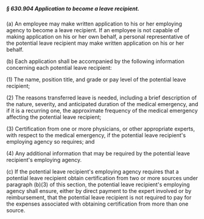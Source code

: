 ##### § 630.904 Application to become a leave recipient. #####

(a) An employee may make written application to his or her employing agency to become a leave recipient. If an employee is not capable of making application on his or her own behalf, a personal representative of the potential leave recipient may make written application on his or her behalf.

(b) Each application shall be accompanied by the following information concerning each potential leave recipient:

(1) The name, position title, and grade or pay level of the potential leave recipient;

(2) The reasons transferred leave is needed, including a brief description of the nature, severity, and anticipated duration of the medical emergency, and if it is a recurring one, the approximate frequency of the medical emergency affecting the potential leave recipient;

(3) Certification from one or more physicians, or other appropriate experts, with respect to the medical emergency, if the potential leave recipient's employing agency so requires; and

(4) Any additional information that may be required by the potential leave recipient's employing agency.

(c) If the potential leave recipient's employing agency requires that a potential leave recipient obtain certification from two or more sources under paragraph (b)(3) of this section, the potential leave recipient's employing agency shall ensure, either by direct payment to the expert involved or by reimbursement, that the potential leave recipient is not required to pay for the expenses associated with obtaining certification from more than one source.